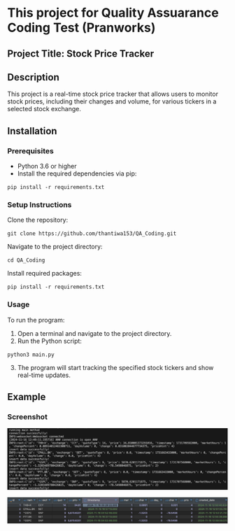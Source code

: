 # This project for Quality Assuarance Coding Test (Pranworks)

## Project Title: Stock Price Tracker

## Description
This project is a real-time stock price tracker that allows users to monitor stock prices, including their changes and volume, for various tickers in a selected stock exchange.

## Installation

### Prerequisites
- Python 3.6 or higher
- Install the required dependencies via pip:

```
pip install -r requirements.txt
```

### Setup Instructions

Clone the repository:
```
git clone https://github.com/thantiwa153/QA_Coding.git
```
Navigate to the project directory:
```
cd QA_Coding
```
Install required packages:
```
pip install -r requirements.txt
```

### Usage
To run the program:

1. Open a terminal and navigate to the project directory.
2. Run the Python script:
```
python3 main.py
```
3. The program will start tracking the specified stock tickers and show real-time updates.

## Example

### Screenshot
![Coding Screenshot](./images/ticker_coding.png)

![Database Screenshot](./images/tick_prices_db.png)
